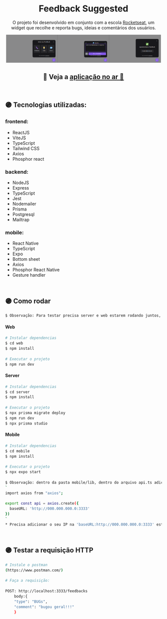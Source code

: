 <h1 align="center">  Feedback Suggested </h1>

<p align="center">
O projeto foi desenvolvido em conjunto com a escola <a href="https://www.rocketseat.com.br/" target="_blank">Rocketseat</a>, um widget que recolhe e reporta bugs, ideias e comentários dos usuários.
</p>

<p align="center">
  <img alt="feedback" src=".github/feedback1.png" width="33%"><img alt="feedback" src=".github/feedback2.png" width="33%"><img alt="feedback" src=".github/feedback3.png" width="33%">
</p>

<h2 align="center"> 🚀 Veja a  <a href="https://feedback-suggested.vercel.app/" target="_blank">aplicação no ar 🚀 </a></h2>
<br>

## 🟣 Tecnologias utilizadas:

### frontend:

- ReactJS
- ViteJS
- TypeScript
- Tailwind CSS
- Axios
- Phosphor react

### backend:

- NodeJS
- Express
- TypeScript
- Jest
- Nodemailer
- Prisma
- Postgresql
- Mailtrap

### mobile:

- React Native
- TypeScript
- Expo
- Bottom sheet
- Axios
- Phosphor React Native
- Gesture handler
<br>

## 🟣 Como rodar

```bash
$ Observação: Para testar precisa server e web estarem rodando juntos, assim como server e mobile.
```
#### Web

```bash
# Instalar dependencias
$ cd web
$ npm install

# Executar o projeto
$ npm run dev
```

#### Server

```bash
# Instalar dependencias
$ cd server
$ npm install

# Executar o projeto
$ npx prisma migrate deploy
$ npm run dev
$ npx prisma studio

```

#### Mobile

```bash
# Instalar dependencias
$ cd mobile
$ npm install

# Executar o projeto
$ npx expo start

$ Observação: dentro da pasta mobile/lib, dentro do arquivo api.ts adicione:
`
import axios from "axios";

export const api = axios.create({
  baseURL: 'http://000.000.000.0:3333'
})
`
* Precisa adicionar o seu IP na 'baseURL:http://000.000.000.0:3333' estará disponivel  abaixo do QR code ao executar o projeto *
```
<br>

## 🟣 Testar a requisição HTTP

```bash
# Instale o postman 
(https://www.postman.com/)

# Faça a requisição:

POST: http://localhost:3333/feedbacks
    body:{
    "type": "BUGs",
    "comment": "bugou geral!!!"
    }
```